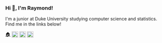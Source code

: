 <h3>Hi 👋, I'm Raymond!</h3>

<p>I'm a junior at Duke University studying computer science and statistics. Find me in the links below!</P>

<p>
  <a href="https://www.raymondhechen.com/" target="blank">🏠</a> 
<a href="https://twitter.com/raymondhechen" target="blank"><img align="center" src="https://cdn.jsdelivr.net/npm/simple-icons@3.0.1/icons/twitter.svg" alt="raymondhechen" height="20" width="20" /></a>
<a href="https://linkedin.com/in/raymondhechen" target="blank"><img align="center" src="https://cdn.jsdelivr.net/npm/simple-icons@3.0.1/icons/linkedin.svg" alt="raymondhechen" height="20" width="20" /></a>
<a href="https://instagram.com/raymondhechen" target="blank"><img align="center" src="https://cdn.jsdelivr.net/npm/simple-icons@3.0.1/icons/instagram.svg" alt="raymondhechen" height="20" width="20" /></a>
</p>

<!--
**raymondhechen/raymondhechen** is a ✨ _special_ ✨ repository because its `README.md` (this file) appears on your GitHub profile.

Here are some ideas to get you started:

- 🔭 I’m currently working on ...
- 🌱 I’m currently learning ...
- 👯 I’m looking to collaborate on ...
- 🤔 I’m looking for help with ...
- 💬 Ask me about ...
- 📫 How to reach me: ...
- 😄 Pronouns: ...
- ⚡ Fun fact: ...
-->
